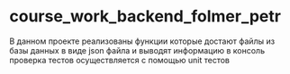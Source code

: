 # course_work_backend_folmer_petr
В данном проекте реализованы функции которые достают
файлы из базы данных в виде json файла и выводят информацию в консоль
проверка тестов осуществляется с помощью unit тестов
